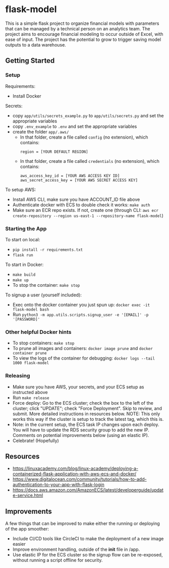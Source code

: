 # flask-model

This is a simple flask project to organize financial models with parameters that can be managed by a technical person on an analytics team. The project aims to encourage financial modeling to occur outside of Excel, with ease of input. The project has the potential to grow to trigger saving model outputs to a data warehouse.

## Getting Started

### Setup

Requirements:
- Install Docker

Secrets:
- copy `app/utils/secrets_example.py` to `app/utils/secrets.py` and set the appropriate variables
- copy `.env_example` to `.env` and set the appropriate variables
- create the folder `app/.aws/`
    - In that folder, create a file called `config` (no extension), which contains:
        ```
        region = [YOUR DEFAULT REGION]
        ```
    - In that folder, create a file called `credentials` (no extension), which contains:
        ```
        aws_access_key_id = [YOUR AWS ACCESS KEY ID]
        aws_secret_access_key = [YOUR AWS SECRET ACCESS KEY]
        ```

To setup AWS:
- Install AWS CLI, make sure you have ACCOUNT_ID file above
- Authenticate docker with ECS to double check it works: `make auth`
- Make sure an ECR repo exists. If not, create one (through CLI: `aws ecr create-repository --region us-east-1 --repository-name flask-model`)

### Starting the App

To start on local:
- `pip install -r requirements.txt`
- `flask run`

To start in Docker:
- `make build`
- `make up`
- To stop the container: `make stop`

To signup a user (yourself included):
- Exec onto the docker container you just spun up: `docker exec -it flask-model bash`
- Run `python3 -m app.utils.scripts.signup_user -e '[EMAIL]' -p '[PASSWORD]'`

### Other helpful Docker hints

- To stop containers: `make stop`
- To prune all images and containers: `docker image prune` and `docker container prune`
- To view the logs of the container for debugging: `docker logs --tail 1000 flask-model`

### Releasing

- Make sure you have AWS, your secrets, and your ECS setup as instructed above
- Run `make release`
- Force deploy: Go to the ECS cluster; check the box to the left of the cluster; click "UPDATE"; check "Force Deployment". Skip to review, and submit. More detailed instructions in resources below. NOTE: This only works this way if the cluster is setup to track the latest tag, which this is.
- Note: in the current setup, the ECS task IP changes upon each deploy. You will have to update the RDS security group to add the new IP. Comments on potential improvements below (using an elastic IP).
- Celebrate! (Hopefully)

## Resources
- https://linuxacademy.com/blog/linux-academy/deploying-a-containerized-flask-application-with-aws-ecs-and-docker/
- https://www.digitalocean.com/community/tutorials/how-to-add-authentication-to-your-app-with-flask-login
- https://docs.aws.amazon.com/AmazonECS/latest/developerguide/update-service.html

## Improvements

A few things that can be improved to make either the running or deploying of the app smoother:
- Include CI/CD tools like CircleCI to make the deployment of a new image easier
- Improve environment handling, outside of the __init__ file in /app.
- Use elastic IP for the ECS cluster so the signup flow can be re-exposed, without running a script offline for security.